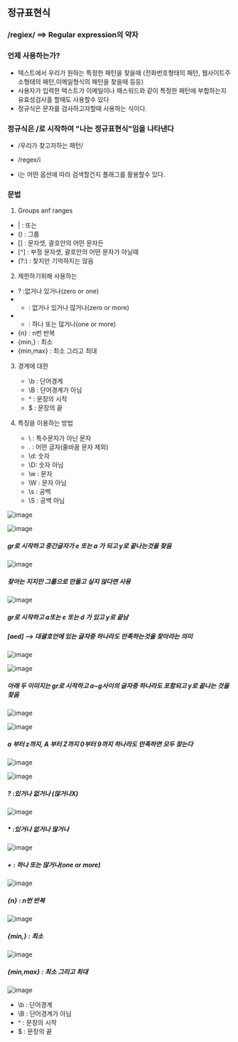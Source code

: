 ## 정규표현식
### /regiex/  ==> Regular expression의 약자

### 언제 사용하는가?
 - 텍스트에서 우리가 원하는 특정한 패턴을 찾을때 (전화번호형태의 패턴, 웹사이트주소형태의 패턴,이메일형식의 패턴을 찾을때 등등)
 - 사용자가 입력한 텍스트가 이메일이나 패스워드와 같이 특정한 패턴에 부합하는지 유효성검사흘 할때도 사용할수 있다
 - 정규식은 문자를 검사하고자할때 사용하는 식이다.

### 정규식은 /로 시작하여 "나는 정규표현식"임을 나타낸다
- /우리가 찾고자하는 패턴/

- /regex/i
- i는 어떤 옵션에 따라 검색할건지 플래그를 활용할수 있다.

### 문법
 1) Groups anf ranges
   - |   : 또는
   - ()  : 그룹
   - []  : 문자셋, 괄호안의 어떤 문자든
   - [^] : 부정 문자셋, 괄호안의 어떤 문자가 아닐때
   - (?:) : 찾지만 기억하지는 않음 
2) 제한하기위해 사용하는
  - ? :없거나 있거나(zero or one)
  - * : 없거나 있거나 많거나(zero or more)
  - + : 하나 또는 많거나(one or more)
  - {n} : n번 반복
  - {min,} : 최소
  - {min,max} : 최소 그리고 최대

3) 경계에 대한
   - \b  : 단어경계      
   - \B  : 단어경계가 아님
   - ^   : 문장의 시작
   - $   : 문장의 끝

  4) 특징을 이용하는 방법
     - \ : 특수문자가 아닌 문자
     - . : 어떤 글자(줄바꿈 문자 제외)
     - \d: 숫자
     - \D: 숫자 아님
     - \w : 문자
     - \W : 문자 아님
     - \s  : 공백
     - \S  : 공백 아님

![image](https://github.com/understanding963852/604_regiex/assets/60366769/2efc7d18-872e-4750-9f08-0f52552bba49)

![image](https://github.com/understanding963852/604_regiex/assets/60366769/aff12b22-5705-4be9-ba39-592336feca70)

##### gr로 시작하고 중간글자가  e 또는 a 가 되고  y로 끝나는것을 찾음
![image](https://github.com/understanding963852/604_regiex/assets/60366769/9d54dcca-ffcd-4356-89f1-c43fc5a24122)

##### 찾아는 지지만 그룹으로 만들고 싶지 않다면 사용   
![image](https://github.com/understanding963852/604_regiex/assets/60366769/b0330007-df73-4950-b376-e16bb13e9f91)


##### gr로 시작하고 a또는 e 또는 d 가 있고 y로 끝남
##### [aed]  --> 대괄호안에 있는 글자중 하나라도 만족하는것을 찾아라는 의미 
![image](https://github.com/understanding963852/604_regiex/assets/60366769/f9f241d8-8285-435f-a584-8692f7ff50f4)

![image](https://github.com/understanding963852/604_regiex/assets/60366769/2d28193c-416a-4f1b-a96f-8fc57b7e49d4)


##### 아래 두 이미지는 gr로 시작하고 a~g사이의 글자중 하나라도 포함되고 y로 끝나는 것을 찾음
![image](https://github.com/understanding963852/604_regiex/assets/60366769/81b911a6-9879-4a3a-ae04-ed042aba73a9)

![image](https://github.com/understanding963852/604_regiex/assets/60366769/79687923-4c92-4c7d-b7ab-01f7ca06c3ab)

##### a 부터 z까지, A 부터 Z까지 0부터 9까지 하나라도 만족하면 모두 찾는다
![image](https://github.com/understanding963852/604_regiex/assets/60366769/ae66b905-31e8-4e99-92f7-fed568a7c623)

![image](https://github.com/understanding963852/604_regiex/assets/60366769/7a6b0e0f-2e4e-4bb4-8693-1d5f94b356fa)

##### ? :있거나 없거나 (많거나X)
![image](https://github.com/understanding963852/604_regiex/assets/60366769/f1f5fe3f-fec7-4aff-b53a-0c6ab1dcc129)

##### * :있거나 없거나 많거나
![image](https://github.com/understanding963852/604_regiex/assets/60366769/b3313be5-ab40-4287-9136-b3f7e2227e32)

##### + : 하나 또는 많거나(one or more)
![image](https://github.com/understanding963852/604_regiex/assets/60366769/26fa9597-3e6c-49c7-94e7-89b89c01470a)


##### {n} : n번 반복

![image](https://github.com/understanding963852/604_regiex/assets/60366769/ee8b5521-2c00-4756-b3fd-fd71754b85b6)

##### {min,} : 최소
![image](https://github.com/understanding963852/604_regiex/assets/60366769/2520e054-bd40-49cb-bc6e-9ace1325ead7)


##### {min,max} : 최소 그리고 최대
![image](https://github.com/understanding963852/604_regiex/assets/60366769/b3ae102f-4b85-4f70-bddf-ed8282e0ce99)




   - \b  : 단어경계      
   - \B  : 단어경계가 아님
   - ^   : 문장의 시작
   - $   : 문장의 끝
